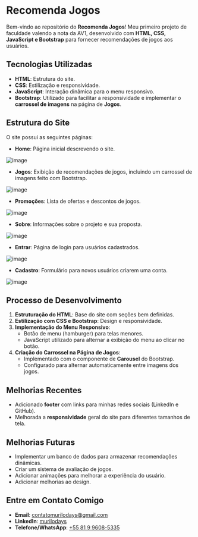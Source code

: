 # Recomenda Jogos  

Bem-vindo ao repositório do **Recomenda Jogos**! Meu primeiro projeto de faculdade valendo a nota da AV1, desenvolvido com **HTML, CSS, JavaScript e Bootstrap** para fornecer recomendações de jogos aos usuários.  

## Tecnologias Utilizadas  

- **HTML**: Estrutura do site.  
- **CSS**: Estilização e responsividade.  
- **JavaScript**: Interação dinâmica para o menu responsivo.  
- **Bootstrap**: Utilizado para facilitar a responsividade e implementar o **carrossel de imagens** na página de **Jogos**.  

## Estrutura do Site  

O site possui as seguintes páginas:  

- **Home**: Página inicial descrevendo o site.
 
![image](https://github.com/user-attachments/assets/dae10147-cfc2-4271-b9bb-241d62373c1e)

- **Jogos**: Exibição de recomendações de jogos, incluindo um carrossel de imagens feito com Bootstrap.

![image](https://github.com/user-attachments/assets/6e54aeeb-464b-40ee-abf1-4bca278b4779)
  
- **Promoções**: Lista de ofertas e descontos de jogos.

![image](https://github.com/user-attachments/assets/f9d701ea-a626-4a70-900b-3265467db178)

- **Sobre**: Informações sobre o projeto e sua proposta.

![image](https://github.com/user-attachments/assets/1826dc71-d49c-4235-aaf7-bd535f6edd1e)
 
- **Entrar**: Página de login para usuários cadastrados.

![image](https://github.com/user-attachments/assets/d1da66df-fb13-4af2-8dc0-3c039b5e122d)

- **Cadastro**: Formulário para novos usuários criarem uma conta.

![image](https://github.com/user-attachments/assets/3c8e1528-ec02-4c19-b43b-7f2e2e945e38) 

## Processo de Desenvolvimento  

1. **Estruturação do HTML**: Base do site com seções bem definidas.  
2. **Estilização com CSS e Bootstrap**: Design e responsividade.  
3. **Implementação do Menu Responsivo**:  
   - Botão de menu (hamburger) para telas menores.  
   - JavaScript utilizado para alternar a exibição do menu ao clicar no botão.  
4. **Criação do Carrossel na Página de Jogos**:  
   - Implementado com o componente de **Carousel** do Bootstrap.  
   - Configurado para alternar automaticamente entre imagens dos jogos.   

## Melhorias Recentes

- Adicionado **footer** com links para minhas redes sociais (LinkedIn e GitHub).  
- Melhorada a **responsividade** geral do site para diferentes tamanhos de tela.


## Melhorias Futuras  

- Implementar um banco de dados para armazenar recomendações dinâmicas.  
- Criar um sistema de avaliação de jogos.  
- Adicionar animações para melhorar a experiência do usuário. 
- Adicionar melhorias ao design. 

## Entre em Contato Comigo

- **Email**: contatomurilodays@gmail.com  
- **LinkedIn**: <a href="https://www.linkedin.com/in/murilodays/"> murilodays </a>
- **Telefone/WhatsApp**: <a href="https://wa.me/message/ONXRU2RSDSNEE1"> +55 81 9 9608-5335 </a>
